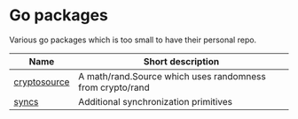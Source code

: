 # Go packages

Various go packages which is too small to have their personal repo.

| Name | Short description |
| --- | --- |
| [cryptosource](cryptosource/) | A math/rand.Source which uses randomness from crypto/rand |
| [syncs](syncs/) | Additional synchronization primitives |
